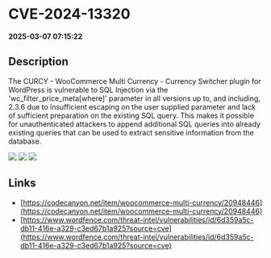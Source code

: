 # CVE-2024-13320

**2025-03-07 07:15:22**

## Description
The CURCY - WooCommerce Multi Currency - Currency Switcher plugin for WordPress is vulnerable to SQL Injection via the 'wc_filter_price_meta[where]' parameter in all versions up to, and including, 2.3.6 due to insufficient escaping on the user supplied parameter and lack of sufficient preparation on the existing SQL query.  This makes it possible for unauthenticated attackers to append additional SQL queries into already existing queries that can be used to extract sensitive information from the database.

![](https://img.shields.io/static/v1?label=Score&message=7.5&color=red)
![](https://img.shields.io/static/v1?label=Severity&message=HIGH&color=red)
![](https://img.shields.io/static/v1?label=CWE&message=SQL&color=green)

## Links
- [https://codecanyon.net/item/woocommerce-multi-currency/20948446](https://codecanyon.net/item/woocommerce-multi-currency/20948446)
- [https://www.wordfence.com/threat-intel/vulnerabilities/id/6d359a5c-db11-416e-a329-c3ed67b1a925?source=cve](https://www.wordfence.com/threat-intel/vulnerabilities/id/6d359a5c-db11-416e-a329-c3ed67b1a925?source=cve)

